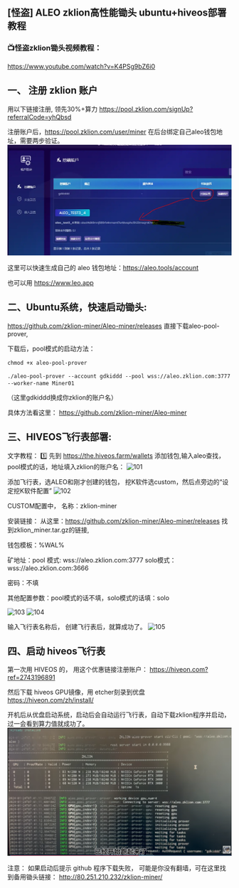 ## [怪盗] ALEO zklion高性能锄头 ubuntu+hiveos部署教程

### 📺怪盗zklion锄头视频教程： 
https://www.youtube.com/watch?v=K4PSg9bZ6i0

## 一、 注册 zklion 账户

用以下链接注册, 领先30%+算力
https://pool.zklion.com/signUp?referralCode=yhQbsd

注册账户后，https://pool.zklion.com/user/miner 在后台绑定自己aleo钱包地址，需要两步验证。
<img src="https://github.com/gdkiddd/gdkiddd.github.io/blob/main/Zklion/001.png" alt="001"/>

这里可以快速生成自己的 aleo 钱包地址：https://aleo.tools/account

也可以用 https://www.leo.app

## 二、Ubuntu系统，快速启动锄头:
https://github.com/zklion-miner/Aleo-miner/releases 直接下载aleo-pool-prover,

下载后，pool模式的启动方法：
```
chmod +x aleo-pool-prover
```
```
./aleo-pool-prover --account gdkiddd --pool wss://aleo.zklion.com:3777 --worker-name Miner01
```
（这里gdkiddd换成你zklion的账户名）

具体方法看这里：
https://github.com/zklion-miner/Aleo-miner
  
  
## 三、HIVEOS飞行表部署:

文字教程：
1️⃣ 先到 https://the.hiveos.farm/wallets 添加钱包,输入aleo查找，pool模式的话，地址填入zklion的账户名：
<img src="https://github.com/zklion-miner/Aleo-miner/blob/master/HiveOS/101.png" alt="101"/>

添加飞行表，选ALEO和刚才创建的钱包， 挖K软件选custom，然后点旁边的“设定挖K软件配置”
<img src="https://github.com/zklion-miner/Aleo-miner/blob/master/HiveOS/102.png" alt="102"/>

CUSTOM配置中，
名称：zklion-miner 

安装链接： 从这里：https://github.com/zklion-miner/Aleo-miner/releases 找到zklion_miner.tar.gz的链接, 

钱包模板：%WAL%

矿地址：pool 模式: wss://aleo.zklion.com:3777 
solo模式：wss://aleo.zklion.com:3666

密码：不填

其他配置参数：pool模式的话不填，solo模式的话填：solo

<img src="https://github.com/zklion-miner/Aleo-miner/blob/master/HiveOS/103.png" alt="103"/>
<img src="https://github.com/zklion-miner/Aleo-miner/blob/master/HiveOS/104.png" alt="104"/>

输入飞行表名称后， 创建飞行表后，就算成功了。
<img src="https://github.com/zklion-miner/Aleo-miner/blob/master/HiveOS/105.png" alt="105"/>

  
## 四、启动 hiveos飞行表
第一次用 HIVEOS 的， 用这个优惠链接注册账户：
https://hiveon.com?ref=2743196891

然后下载 hiveos GPU镜像，用 etcher刻录到优盘
https://hiveon.com/zh/install/

开机后从优盘启动系统，启动后会自动运行飞行表，自动下载zklion程序并启动， 过一会看到算力值就成功了。
<img src="https://github.com/gdkiddd/gdkiddd.github.io/blob/main/Zklion/002.png" alt="002"/>

注意： 如果启动后提示 github 程序下载失败， 可能是你没有翻墙，可在这里找到备用锄头链接：
http://80.251.210.232/zklion-miner/
